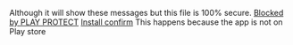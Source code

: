 Although it will show these messages but this file is 100% secure.
<a href="https://i.stack.imgur.com/LlLiX.png">Blocked by PLAY PROTECT</a>
<a href="https://i.ibb.co/xjzqZtP/manual-install-confirm-350x188.png">Install confirm</a>
This happens because the app is not on Play store
